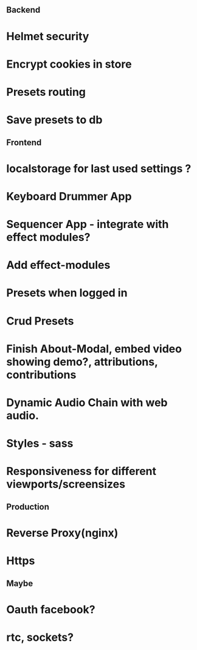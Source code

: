 ## Backend
# Helmet security
# Encrypt cookies in store
# Presets routing
# Save presets to db
## Frontend
# localstorage for last used settings ?
# Keyboard Drummer App
# Sequencer App - integrate with effect modules?
# Add effect-modules
# Presets when logged in
# Crud Presets
# Finish About-Modal, embed video showing demo?, attributions, contributions
# Dynamic Audio Chain with web audio.
# Styles - sass
# Responsiveness for different viewports/screensizes
## Production
# Reverse Proxy(nginx)
# Https

## Maybe
# Oauth facebook?
# rtc, sockets?